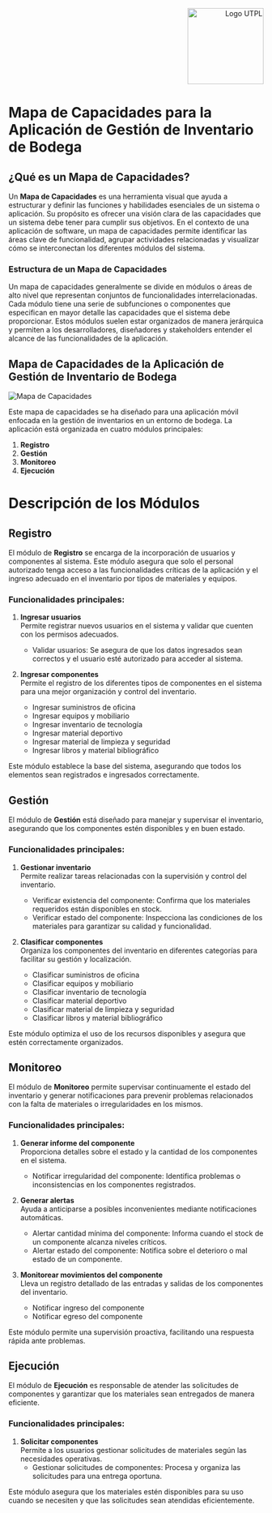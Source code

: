 <p align="right">
  <img src="https://i.postimg.cc/13qQdqZs/utpllogo.png" alt="Logo UTPL" width="150"/>
</p>


# Mapa de Capacidades para la Aplicación de Gestión de Inventario de Bodega

## ¿Qué es un Mapa de Capacidades?

Un **Mapa de Capacidades** es una herramienta visual que ayuda a estructurar y definir las funciones y habilidades esenciales de un sistema o aplicación. Su propósito es ofrecer una visión clara de las capacidades que un sistema debe tener para cumplir sus objetivos. En el contexto de una aplicación de software, un mapa de capacidades permite identificar las áreas clave de funcionalidad, agrupar actividades relacionadas y visualizar cómo se interconectan los diferentes módulos del sistema.

### Estructura de un Mapa de Capacidades

Un mapa de capacidades generalmente se divide en módulos o áreas de alto nivel que representan conjuntos de funcionalidades interrelacionadas. Cada módulo tiene una serie de subfunciones o componentes que especifican en mayor detalle las capacidades que el sistema debe proporcionar. Estos módulos suelen estar organizados de manera jerárquica y permiten a los desarrolladores, diseñadores y stakeholders entender el alcance de las funcionalidades de la aplicación.

## Mapa de Capacidades de la Aplicación de Gestión de Inventario de Bodega
![Mapa de Capacidades](https://github.com/user-attachments/assets/a2e81e21-095a-4bcb-83ba-98b1edb55e17)


Este mapa de capacidades se ha diseñado para una aplicación móvil enfocada en la gestión de inventarios en un entorno de bodega. La aplicación está organizada en cuatro módulos principales:

1. **Registro**
2. **Gestión**
3. **Monitoreo**
4. **Ejecución**

# Descripción de los Módulos

## Registro

El módulo de **Registro** se encarga de la incorporación de usuarios y componentes al sistema. Este módulo asegura que solo el personal autorizado tenga acceso a las funcionalidades críticas de la aplicación y el ingreso adecuado en el inventario por tipos de materiales y equipos.

### Funcionalidades principales:
1. **Ingresar usuarios**  
   Permite registrar nuevos usuarios en el sistema y validar que cuenten con los permisos adecuados.  
   - Validar usuarios: Se asegura de que los datos ingresados sean correctos y el usuario esté autorizado para acceder al sistema.  

2. **Ingresar componentes**  
   Permite el registro de los diferentes tipos de componentes en el sistema para una mejor organización y control del inventario.  
   - Ingresar suministros de oficina  
   - Ingresar equipos y mobiliario  
   - Ingresar inventario de tecnología  
   - Ingresar material deportivo  
   - Ingresar material de limpieza y seguridad  
   - Ingresar libros y material bibliográfico  

Este módulo establece la base del sistema, asegurando que todos los elementos sean registrados e ingresados correctamente.



## Gestión

El módulo de **Gestión** está diseñado para manejar y supervisar el inventario, asegurando que los componentes estén disponibles y en buen estado.

### Funcionalidades principales:
1. **Gestionar inventario**  
   Permite realizar tareas relacionadas con la supervisión y control del inventario.  
   - Verificar existencia del componente: Confirma que los materiales requeridos están disponibles en stock.  
   - Verificar estado del componente: Inspecciona las condiciones de los materiales para garantizar su calidad y funcionalidad.  

2. **Clasificar componentes**  
   Organiza los componentes del inventario en diferentes categorías para facilitar su gestión y localización.  
   - Clasificar suministros de oficina  
   - Clasificar equipos y mobiliario  
   - Clasificar inventario de tecnología  
   - Clasificar material deportivo  
   - Clasificar material de limpieza y seguridad  
   - Clasificar libros y material bibliográfico  

Este módulo optimiza el uso de los recursos disponibles y asegura que estén correctamente organizados.



## Monitoreo

El módulo de **Monitoreo** permite supervisar continuamente el estado del inventario y generar notificaciones para prevenir problemas relacionados con la falta de materiales o irregularidades en los mismos.

### Funcionalidades principales:
1. **Generar informe del componente**  
   Proporciona detalles sobre el estado y la cantidad de los componentes en el sistema.  
   - Notificar irregularidad del componente: Identifica problemas o inconsistencias en los componentes registrados.  

2. **Generar alertas**  
   Ayuda a anticiparse a posibles inconvenientes mediante notificaciones automáticas.  
   - Alertar cantidad mínima del componente: Informa cuando el stock de un componente alcanza niveles críticos.  
   - Alertar estado del componente: Notifica sobre el deterioro o mal estado de un componente.  

3. **Monitorear movimientos del componente**  
   Lleva un registro detallado de las entradas y salidas de los componentes del inventario.  
   - Notificar ingreso del componente  
   - Notificar egreso del componente  

Este módulo permite una supervisión proactiva, facilitando una respuesta rápida ante problemas.



## Ejecución

El módulo de **Ejecución** es responsable de atender las solicitudes de componentes y garantizar que los materiales sean entregados de manera eficiente.

### Funcionalidades principales:
1. **Solicitar componentes**  
   Permite a los usuarios gestionar solicitudes de materiales según las necesidades operativas.  
   - Gestionar solicitudes de componentes: Procesa y organiza las solicitudes para una entrega oportuna.  

Este módulo asegura que los materiales estén disponibles para su uso cuando se necesiten y que las solicitudes sean atendidas eficientemente.
